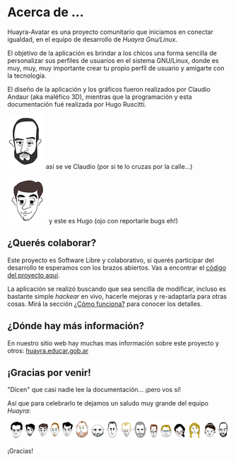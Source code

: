 # Acerca de ...

Huayra-Avatar es una proyecto comunitario que iniciamos en conectar igualdad, en
el equipo de desarrollo de *Huayra Gnu/Linux*.

El objetivo de la aplicación es brindar a los chicos una forma
sencilla de personalizar sus perfiles de usuarios en el sistema GNU/Linux, donde
es muy, muy, muy importante crear tu propio perfíl de usuario y amigarte con
la tecnología.

El diseño de la aplicación y los gráficos fueron realizados por Claudio Andaur
(aka maléfico 3D), mientras que la programación y esta documentación fué
realizada por Hugo Ruscitti.


![malefico](./images/malefico.png) así se ve Claudio (por si te lo cruzas por la calle...)

![huguito](./images/huguito.png) y este es Hugo (ojo con reportarle bugs eh!)


## ¿Querés colaborar?

Este proyecto es Software Libre y colaborativo, si querés participar
del desarrollo te esperamos con los brazos abiertos. Vas a encontrar el [código del proyecto aquí](https://github.com/huayralinux/huayra-avatar).

La aplicación se realizó buscando que sea sencilla de modificar, incluso es
bastante simple *hackear* en vivo, hacerle mejoras y re-adaptarla para
otras cosas. Mirá la sección [¿Cómo funciona?](como_funciona.md) para conocer
los detalles.

## ¿Dónde hay más información?

En nuestro sitio web hay muchas mas información sobre este proyecto
y otros: [huayra.educar.gob.ar](http://huayra.educar.gob.ar/)

## ¡Gracias por venir!

"Dicen" que casi nadie lee la documentación... ¡pero vos sí!

Así que para celebrarlo te dejamos un saludo muy grande del equipo *Huayra*:

![team](./images/team.png)

¡Gracias!
